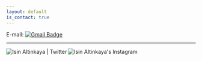 ```yaml
---
layout: default
is_contact: true
---
```


E-mail: [![Gmail Badge](https://img.shields.io/badge/-isinaltinkaya@gmail.com-c14438?style=flat-square&logo=Gmail&logoColor=white&link=mailto:isinaltinkaya@gmail.com)](mailto:isinaltinkaya@gmail.com)


---

<a href="https://twitter.com/isinaltinkaya">
  <img align="left" alt="Isin Altinkaya | Twitter" src="https://img.icons8.com/cotton/64/000000/twitter.png" />
</a>
<a href="https://www.instagram.com/isinaltinkaya/">
  <img align="left" alt="Isin Altinkaya's Instagram" src="https://img.icons8.com/cotton/64/000000/instagram-new.png" />
</a>
